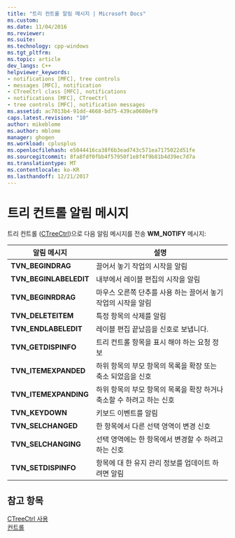 ```yaml
---
title: "트리 컨트롤 알림 메시지 | Microsoft Docs"
ms.custom: 
ms.date: 11/04/2016
ms.reviewer: 
ms.suite: 
ms.technology: cpp-windows
ms.tgt_pltfrm: 
ms.topic: article
dev_langs: C++
helpviewer_keywords:
- notifications [MFC], tree controls
- messages [MFC], notification
- CTreeCtrl class [MFC], notifications
- notifications [MFC], CTreeCtrl
- tree controls [MFC], notification messages
ms.assetid: ac7013b4-91dd-4668-bd75-439ca0680ef9
caps.latest.revision: "10"
author: mikeblome
ms.author: mblome
manager: ghogen
ms.workload: cplusplus
ms.openlocfilehash: e5044416ca38f6b3ead743c571ea7175022d51fe
ms.sourcegitcommit: 8fa8fdf0fbb4f57950f1e8f4f9b81b4d39ec7d7a
ms.translationtype: MT
ms.contentlocale: ko-KR
ms.lasthandoff: 12/21/2017
---
```

# <a name="tree-control-notification-messages"></a>트리 컨트롤 알림 메시지
트리 컨트롤 ([CTreeCtrl](../mfc/reference/ctreectrl-class.md))으로 다음 알림 메시지를 전송 **WM_NOTIFY** 메시지:  
  
|알림 메시지|설명|  
|--------------------------|-----------------|  
|**TVN_BEGINDRAG**|끌어서 놓기 작업의 시작을 알림|  
|**TVN_BEGINLABELEDIT**|내부에서 레이블 편집의 시작을 알림|  
|**TVN_BEGINRDRAG**|마우스 오른쪽 단추를 사용 하는 끌어서 놓기 작업의 시작을 알림|  
|**TVN_DELETEITEM**|특정 항목의 삭제를 알림|  
|**TVN_ENDLABELEDIT**|레이블 편집 끝났음을 신호로 보냅니다.|  
|**TVN_GETDISPINFO**|트리 컨트롤 항목을 표시 해야 하는 요청 정보|  
|**TVN_ITEMEXPANDED**|하위 항목의 부모 항목의 목록을 확장 또는 축소 되었음을 신호|  
|**TVN_ITEMEXPANDING**|하위 항목의 부모 항목의 목록을 확장 하거나 축소할 수 하려고 하는 신호|  
|**TVN_KEYDOWN**|키보드 이벤트를 알림|  
|**TVN_SELCHANGED**|한 항목에서 다른 선택 영역이 변경 신호|  
|**TVN_SELCHANGING**|선택 영역에는 한 항목에서 변경할 수 하려고 하는 신호|  
|**TVN_SETDISPINFO**|항목에 대 한 유지 관리 정보를 업데이트 하려면 알림|  
  
## <a name="see-also"></a>참고 항목  
 [CTreeCtrl 사용](../mfc/using-ctreectrl.md)   
 [컨트롤](../mfc/controls-mfc.md)

